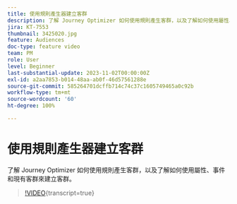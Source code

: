 ```yaml
---
title: 使用規則產生器建立客群
description: 了解 Journey Optimizer 如何使用規則產生客群，以及了解如何使用屬性、事件和現有客群來建立客群。
jira: KT-7553
thumbnail: 3425020.jpg
feature: Audiences
doc-type: feature video
team: PM
role: User
level: Beginner
last-substantial-update: 2023-11-02T00:00:00Z
exl-id: a2aa7853-b014-48aa-ab0f-46d57561288e
source-git-commit: 585264701dcffb714c74c37c1605749465a0c92b
workflow-type: tm+mt
source-wordcount: '60'
ht-degree: 100%

---
```


# 使用規則產生器建立客群

了解 Journey Optimizer 如何使用規則產生客群，以及了解如何使用屬性、事件和現有客群來建立客群。

>[!VIDEO](https://video.tv.adobe.com/v/3425020?quality=12&learn=on){transcript=true}
